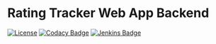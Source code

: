 # Rating Tracker Web App Backend

[![License](https://img.shields.io/github/license/marvinruder/rating-tracker-backend)](https://github.com/marvinruder/rating-tracker-backend/blob/main/LICENSE)
[![Codacy Badge](https://app.codacy.com/project/badge/Grade/9c8d75debaac455d814bb0b08dad2af6)](https://www.codacy.com/gh/marvinruder/rating-tracker-backend/dashboard)
[![Jenkins Badge](https://jenkins.mruder.dev/buildStatus/icon?job=rating-tracker-backend-multibranch%2Fjenkins-badge)](https://jenkins.mruder.dev/buildStatus/icon?job=rating-tracker-backend-multibranch%2Fjenkins-badge)
<!-- [![Codecov Badge](https://codecov.io/gh/marvinruder/rating-tracker-backend/branch/main/graph/badge.svg?token=3NJDW4H3JK)](https://codecov.io/gh/marvinruder/rating-tracker-backend) -->
